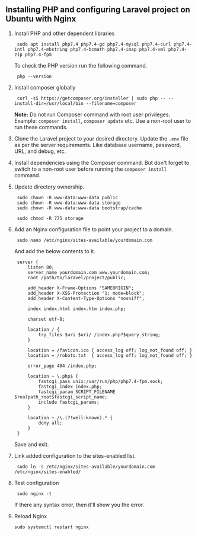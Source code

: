 ## Installing PHP and configuring Laravel project on Ubuntu with Nginx

1. Install PHP and other dependent libraries

        sudo apt install php7.4 php7.4-gd php7.4-mysql php7.4-curl php7.4-intl php7.4-mbstring php7.4-bcmath php7.4-imap php7.4-xml php7.4-zip php7.4-fpm

    To check the PHP version run the following command.

        php --version

2. Install composer globally

        curl -sS https://getcomposer.org/installer | sudo php -- --install-dir=/usr/local/bin --filename=composer

    **Note:** Do not run Composer command with root user privileges. Example: `composer install`, `composer update` etc. Use a non-root user to run these commands.

3. Clone the Laravel project to your desired directory. Update the `.env` file as per the server requirements. Like database username, password, URL, and debug, etc.

4. Install dependencies using the Composer command. But don't forget to switch to a non-root user before running the `composer install` command. 

5. Update directory ownership.

        sudo chown -R www-data:www-data public
        sudo chown -R www-data:www-data storage
        sudo chown -R www-data:www-data bootstrap/cache

        sudo chmod -R 775 storage

6. Add an Nginx configuration file to point your project to a domain.

        sudo nano /etc/nginx/sites-available/yourdomain.com

    And add the below contents to it.

        server {
            listen 80;
            server_name yourdomain.com www.yourdomain.com;
            root /path/to/laravel/project/public;

            add_header X-Frame-Options "SAMEORIGIN";
            add_header X-XSS-Protection "1; mode=block";
            add_header X-Content-Type-Options "nosniff";

            index index.html index.htm index.php;

            charset utf-8;

            location / {
                try_files $uri $uri/ /index.php?$query_string;
            }

            location = /favicon.ico { access_log off; log_not_found off; }
            location = /robots.txt  { access_log off; log_not_found off; }

            error_page 404 /index.php;

            location ~ \.php$ {
                fastcgi_pass unix:/var/run/php/php7.4-fpm.sock;
                fastcgi_index index.php;
                fastcgi_param SCRIPT_FILENAME $realpath_root$fastcgi_script_name;
                include fastcgi_params;
            }

            location ~ /\.(?!well-known).* {
                deny all;
            }
        }

    Save and exit.

8. Link added configuration to the sites-enabled list.

        sudo ln -s /etc/nginx/sites-available/yourdomain.com /etc/nginx/sites-enabled/

9. Test configuration

        sudo nginx -t 

    If there any syntax error, then it'll show you the error.

10. Reload Nginx 

        sudo systemctl restart nginx

    